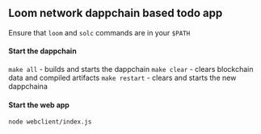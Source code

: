 ## Loom network dappchain based todo app


Ensure that `loom` and `solc` commands are in your `$PATH`

#### Start the dappchain

`make all` - builds and starts the dappchain
`make clear` - clears blockchain data and compiled artifacts
`make restart` - clears and starts the new dappchaina

#### Start the web app
`node webclient/index.js`